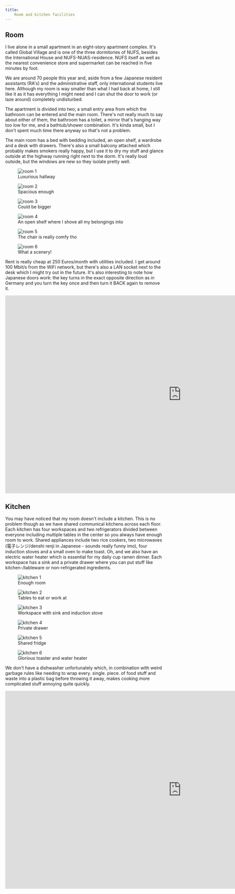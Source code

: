 ```yaml
---
title:
    Room and kitchen facilities
---
```


## Room

I live alone in a small apartment in an eight-story apartment complex. It's
called Global Village and is one of the three dormitories of NUFS, besides the
International House and NUFS-NUAS-residence. NUFS itself as well as the nearest
convenience store and supermarket can be reached in five minutes by foot.

We are around 70 people this year and, aside from a few
Japanese resident assistants (RA's) and the administrative staff, only
international students live here. Although my room is way smaller than what I
had back at home, I still like it as it has everything I might need and I can
shut the door to work (or laze around) completely undisturbed.

The apartment is divided into two; a small entry area from which the bathroom
can be entered and the main room. There's not really much to say about either
of them, the bathroom has a toilet, a mirror that's hanging way too low for me,
and a bathtub/shower combination. It's kinda small, but I don't spent much time
there anyway so that's not a problem.

The main room has a bed with bedding included, an open shelf, a wardrobe and a
desk with drawers. There's also a small balcony attached which probably makes
smokers really happy, but I use it to dry my stuff and glance outside at the
highway running right next to the dorm. It's really loud outside, but the
windows are new so they isolate pretty well.

<div class="images-small">
<figure><img src="../res/dorm_facilities/room_1.jpg" alt="room 1" />
<figcaption>Luxurious hallway</figcaption></figure>
<figure><img src="../res/dorm_facilities/room_2.jpg" alt="room 2" />
<figcaption>Spacious enough</figcaption></figure>
<figure><img src="../res/dorm_facilities/room_3.jpg" alt="room 3" />
<figcaption>Could be bigger</figcaption></figure>
<figure><img src="../res/dorm_facilities/room_4.jpg" alt="room 4" />
<figcaption>An open shelf where I shove all my belongings into</figcaption></figure>
<figure><img src="../res/dorm_facilities/room_5.jpg" alt="room 5" />
<figcaption>The chair is really comfy tho</figcaption></figure>
<figure><img src="../res/dorm_facilities/room_6.jpg" alt="room 6" />
<figcaption>What a scenery!</figcaption></figure>
</div>

Rent is really cheap at 250 Euros/month with utilities included. I get around
100 Mbit/s from the WiFi network, but there's also a LAN socket next to the
desk which I might try out in the future. It's also interesting to note how
Japanese doors work: the key turns in the exact opposite direction as in
Germany and you turn the key once and then turn it BACK again to remove it.

<iframe width="1120" height="630"
src="https://www.youtube.com/embed/jrDak4YALDg" title="YouTube video player"
frameborder="0" allow="accelerometer; autoplay; clipboard-write;
encrypted-media; gyroscope; picture-in-picture" allowfullscreen></iframe>

## Kitchen

You may have noticed that my room doesn't include a kitchen. This is no problem
though as we have shared communical kitchens across each floor. Each kitchen
has four workspaces and two refrigerators divided between everyone including
multiple tables in the center so you always have enough room to work. Shared
appliances include two rice cookers, two microwaves (電子レンジ/denshi renji in
Japanese - sounds really funny imo), four induction stoves and a small oven to
make toast. Oh, and we also have an electric water heater which is essential
for my daily cup ramen dinner. Each workspace has a sink and a private drawer
where you can put stuff like kitchen-/tableware or non-refrigerated
ingredients.

<div class="images-small">
<figure><img src="../res/dorm_facilities/kitchen_1.jpg" alt="kitchen 1" />
<figcaption>Enough room</figcaption></figure>
<figure><img src="../res/dorm_facilities/kitchen_2.jpg" alt="kitchen 2" />
<figcaption>Tables to eat or work at</figcaption></figure>
<figure><img src="../res/dorm_facilities/kitchen_3.jpg" alt="kitchen 3" />
<figcaption>Workspace with sink and induction stove</figcaption></figure>
<figure><img src="../res/dorm_facilities/kitchen_4.jpg" alt="kitchen 4" />
<figcaption>Private drawer</figcaption></figure>
<figure><img src="../res/dorm_facilities/kitchen_5.jpg" alt="kitchen 5" />
<figcaption>Shared fridge</figcaption></figure>
<figure><img src="../res/dorm_facilities/kitchen_6.jpg" alt="kitchen 6" />
<figcaption>Glorious toaster and water heater</figcaption></figure>
</div>

We don't have a dishwasher unfortunately which, in combination with weird
garbage rules like needing to wrap every. single. piece. of food stuff and
waste into a plastic bag before throwing it away, makes cooking more
complicated stuff annoying quite quickly.

<iframe width="1120" height="630"
src="https://www.youtube.com/embed/0nyQbq4PkOU" title="YouTube video player"
frameborder="0" allow="accelerometer; autoplay; clipboard-write;
encrypted-media; gyroscope; picture-in-picture" allowfullscreen></iframe>
